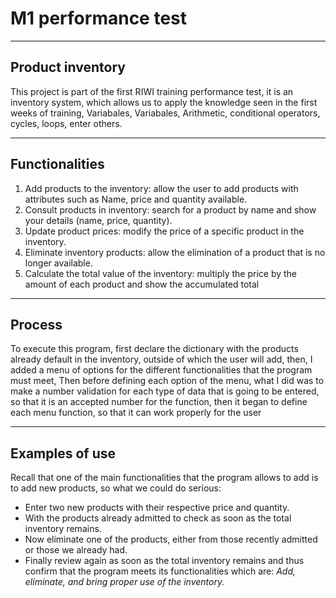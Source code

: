 # M1 performance test
----
## Product inventory 
This project is part of the first RIWI training performance test, it is an inventory system, which allows us to apply the knowledge seen in the first weeks of training, Variabales, Variabales, 
Arithmetic, conditional operators, cycles, loops, enter others.

------
## Functionalities
1. Add products to the inventory: allow the user to add products with attributes such as
Name, price and quantity available.
2. Consult products in inventory: search for a product by name and show your
details (name, price, quantity).
3. Update product prices: modify the price of a specific product in the
inventory.
4. Eliminate inventory products: allow the elimination of a product that is no longer
available.
5. Calculate the total value of the inventory: multiply the price by the amount of each product
and show the accumulated total
---------

## Process 

To execute this program, first declare the dictionary with the products already default in the inventory, outside of which the user will add, then, I added a menu of options for the different functionalities that the program must meet, 
Then before defining each option of the menu, what I did was to make a number validation for each type of data that is going to be entered, so that it is an accepted number for the function, then it began to define each menu function, 
so that it can work properly for the user

------------------------------

## Examples of use 
Recall that one of the main functionalities that the program allows to add is to add new products, so what we could do serious:
- Enter two new products with their respective price and quantity.
- With the products already admitted to check as soon as the total inventory remains.
- Now eliminate one of the products, either from those recently admitted or those we already had.
- Finally review again as soon as the total inventory remains and thus confirm that the program meets its functionalities which are: *Add, eliminate, and bring proper use of the inventory.*
